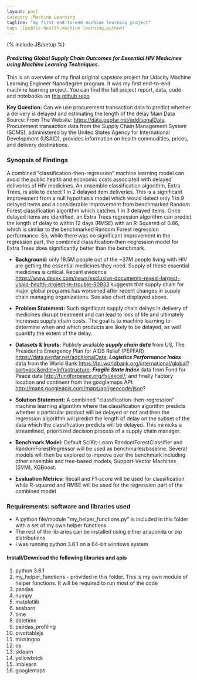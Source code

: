 ```yaml
---
layout: post
category :Machine Learning
tagline: "my first end-to-end machine learning project"
tags :[public-health,machine learning,python]
---
```

{% include JB/setup %}



#### *Predicting Global Supply Chain Outcomes for Essential HIV Medicines using Machine Learning Techniques.*

This is an overview of my final original capstore project for Udacity Machine Learning Engineer Nanodegree program. It was my first end-to-end machine learning project. You can find the full project report, data, code and notebooks on <a href="https://github.com/tichmangono/capstone_project">this github repo</a>

**Key Question:** Can we use procurement transaction data to predict whether a delivery is delayed and estimating the length of the delay
Main Data Source: From The Website: https://data.pepfar.net/additionalData. Procurement transaction data from the Supply Chain Management System (SCMS), administered by the United States Agency for International Development (USAID), provides information on health commodities, prices, and delivery destinations.

### Synopsis of Findings
A combined “classification-then-regression” machine learning model can avoid the public health and economic costs associated with delayed deliveries of HIV medicines.
 An ensemble classification algorithm, Extra Trees, is able to detect 1 in 2 delayed item deliveries. This is a significant improvement from a null hypothesis model which would 
 detect only 1 in 9 delayed items and a considerable improvement from benchmarked Random Forest classification algorithm which catches 1 in 3 delayed items. Once delayed items are 
 identified, an Extra Trees regression algorithm can predict the length of delay to within 12 days (RMSE) with an R-Squared of 0.86, which is similar to the benchmarked Random Forest
 regression performance. So, while there was no significant improvement in the regression part, the combined classification-then-regression model for Extra Trees does significantly 
 better than the benchmark.

- **Background:** only 19.5M people out of the ~37M people living with HIV are getting the essential medicines they need. Supply of these essential medicines is critical. Recent evidence https://www.devex.com/news/exclusive-documents-reveal-largest-usaid-health-project-in-trouble-90933 suggests that supply chain for major global programs has worsened after recent changes in supply chain managing organizations. See also chart displayed above.  


- **Problem Statement:** Such significant supply chain delays in delivery of medicines disrupt treatment and can lead to loss of life and ultimately increases supply chain costs. The goal is to machine learning to determine when and which products are likely to be delayed, as well quantify the extent of the delay. 



- **Datasets & Inputs:** Publicly available ***supply chain data*** from US, The President;s Emergency Plan for AIDS Relief (PEPFAR) https://data.pepfar.net/additionalData; ***Logistics Performance Index*** data from the World Bank https://lpi.worldbank.org/international/global?sort=asc&order=Infrastructure;   ***Fragile State Index*** data from Fund for Peace data http://fundforpeace.org/fsi/excel/; and finally Factory location and continent from the googlemaps API: http://maps.googleapis.com/maps/api/geocode/json?



- **Solution Statement:** A combined "classification-then-regression" machine learning algorithm where the classification algorithm predicts whether a particular product will be delayed or not and then the regression algorithm will predict the length of delay on the subset of the data which the classification predicts will be delayed. This mimicks a streamlined, prioritized decision process of a supply chain manager. 



- **Benchmark Model:** Default SciKit-Learn RandomForestClassifier and RandomForestRegressor will be used as benchmarks/baseline. Several models will then be explored to improve over the benchmark including other ensemble and tree-based models, Support-Vector Machines (SVM), XGBoost.  



- **Evaluation Metrics:** Recall and F1-score will be used for classification while R-squared and RMSE will be used for the regression part of the combined model  



### Requirements: software and libraries used
- A python file/module "my_helper_functions.py" is included in this folder with a set of my own helper functions
- The rest of the libraries can be installed using either anaconda or pip distributions
- I was running python 3.6.1 on a 64-bit windows system

#### Install/Download the following libraries and apis 
1. python 3.6.1 
2. my_helper_functions - provided in this folder. This is my own module of helper functions. It will be required to run most of the code
3. pandas
4. numpy
5. matplotlib
6. seaborn
7. time
8. datetime
9. pandas_profiling
10. pivottablejs
11. missingno
12. os
13. sklearn
14. yellowbrick
15. imblearn
16. googlemaps
